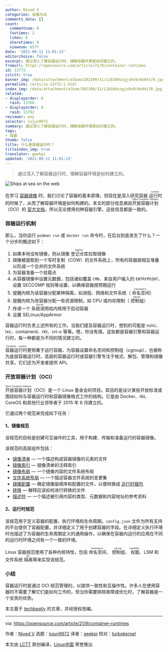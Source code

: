 ```yaml
---
author: Nived V
categories: 容器与云
comments_data: []
count:
  commentnum: 0
  favtimes: 2
  likes: 0
  sharetimes: 0
  viewnum: 6577
date: '2021-09-11 11:01:13'
editorchoice: false
excerpt: 通过深入了解容器运行时，理解容器环境是如何建立的。
fromurl: https://opensource.com/article/21/9/container-runtimes
id: 13772
islctt: true
banner_img: /data/attachment/album/202109/11/110104vzgjs0v9c9o04s78.jpg
permalink: /article-13772-1.html
index_img: /data/attachment/album/202109/11/110104vzgjs0v9c9o04s78.jpg.thumb.jpg
related:
- displayorder: 0
  raid: 13766
- displayorder: 0
  raid: 13792
reviewer: wxy
selector: lujun9972
summary: 通过深入了解容器运行时，理解容器环境是如何建立的。
tags:
- 容器
thumb: false
title: 什么是容器运行时？
titleindex_img: true
translator: geekpi
updated: '2021-09-11 11:01:13'
---
```



> 
> 通过深入了解容器运行时，理解容器环境是如何建立的。
> 
> 
> 


![](/data/attachment/album/202109/11/110104vzgjs0v9c9o04s78.jpg "Ships at sea on the web")


在学习 [容器镜像](https://opensource.com/article/21/8/container-fundamentals-2) 时，我们讨论了容器的基本原理，但现在是深入研究容器<ruby> 运行时 <rt>  runtime </rt></ruby>的时候了，从而了解容器环境是如何构建的。本文的部分信息摘自 <ruby> 开放容器计划 <rt>  Open Container Initiative </rt></ruby>（OCI）的 [官方文档](https://github.com/opencontainers)，所以无论使用何种容器引擎，这些信息都是一致的。


### 容器运行机制


那么，当你运行 `podman run` 或 `docker run` 命令时，在后台到底发生了什么？一个分步的概述如下：


1. 如果本地没有镜像，则从镜像<ruby> 登记仓库 <rt>  registry </rt></ruby>拉取镜像
2. 镜像被提取到一个写时复制（COW）的文件系统上，所有的容器层相互堆叠以形成一个合并的文件系统
3. 为容器准备一个挂载点
4. 从容器镜像中设置元数据，包括诸如覆盖 `CMD`、来自用户输入的 `ENTRYPOINT`、设置 SECCOMP 规则等设置，以确保容器按预期运行
5. 提醒内核为该容器分配某种隔离，如进程、网络和文件系统（<ruby> 命名空间 <rt>  namespace </rt></ruby>）
6. 提醒内核为改容器分配一些资源限制，如 CPU 或内存限制（<ruby> 控制组 <rt>  cgroup </rt></ruby>）
7. 传递一个<ruby> 系统调用 <rt>  syscall </rt></ruby>给内核用于启动容器
8. 设置 SELinux/AppArmor


容器运行时负责上述所有的工作。当我们提及容器运行时，想到的可能是 runc、lxc、containerd、rkt、cri-o 等等。嗯，你没有错。这些都是容器引擎和容器运行时，每一种都是为不同的情况建立的。


<ruby> 容器运行时 <rt>  Container runtime </rt></ruby>更侧重于运行容器，为容器设置命名空间和控制组（cgroup），也被称为底层容器运行时。高层的容器运行时或容器引擎专注于格式、解包、管理和镜像共享。它们还为开发者提供 API。


### 开放容器计划（OCI）


<ruby> 开放容器计划 <rt>  Open Container Initiative </rt></ruby>（OCI）是一个 Linux 基金会的项目。其目的是设计某些开放标准或围绕如何与容器运行时和容器镜像格式工作的结构。它是由 Docker、rkt、CoreOS 和其他行业领导者于 2015 年 6 月建立的。


它通过两个规范来完成如下任务：


#### 1、镜像规范


该规范的目标是创建可互操作的工具，用于构建、传输和准备运行的容器镜像。


该规范的高层组件包括：


* [镜像清单](https://github.com/opencontainers/image-spec/blob/master/manifest.md) — 一个描述构成容器镜像的元素的文件
* [镜像索引](https://github.com/opencontainers/image-spec/blob/master/image-index.md) — 镜像清单的注释索引
* [镜像布局](https://github.com/opencontainers/image-spec/blob/master/image-layout.md) — 一个镜像内容的文件系统布局
* [文件系统布局](https://github.com/opencontainers/image-spec/blob/master/layer.md) — 一个描述容器文件系统的变更集
* [镜像配置](https://github.com/opencontainers/image-spec/blob/master/config.md) — 确定镜像层顺序和配置的文件，以便转换成 [运行时捆包](https://github.com/opencontainers/runtime-spec)
* [转换](https://github.com/opencontainers/image-spec/blob/master/conversion.md) — 解释应该如何进行转换的文件
* [描述符](https://github.com/opencontainers/image-spec/blob/master/descriptor.md) — 一个描述被引用内容的类型、元数据和内容地址的参考资料


#### 2、运行时规范


该规范用于定义容器的配置、执行环境和生命周期。`config.json` 文件为所有支持的平台提供了容器配置，并详细定义了用于创建容器的字段。在详细定义执行环境时也描述了为容器的生命周期定义的通用操作，以确保在容器内运行的应用在不同的运行时环境之间有一个一致的环境。


Linux 容器规范使用了各种内核特性，包括<ruby> 命名空间 <rt>  namespace </rt></ruby>、<ruby> 控制组 <rt>  cgroup </rt></ruby>、<ruby> 权能 <rt>  capability </rt></ruby>、LSM 和文件系统<ruby> 隔离 <rt>  jail </rt></ruby>等来实现该规范。


### 小结


容器运行时是通过 OCI 规范管理的，以提供一致性和互操作性。许多人在使用容器时不需要了解它们是如何工作的，但当你需要排除故障或优化时，了解容器是一个宝贵的优势。


本文基于 [techbeatly](https://medium.com/techbeatly/container-runtimes-deep-dive-77eb0e511939) 的文章，并经授权改编。




---


via: <https://opensource.com/article/21/9/container-runtimes>


作者：[Nived V](https://opensource.com/users/nivedv) 选题：[lujun9972](https://github.com/lujun9972) 译者：[geekpi](https://github.com/geekpi) 校对：[turbokernel](https://github.com/turbokernel)


本文由 [LCTT](https://github.com/LCTT/TranslateProject) 原创编译，[Linux中国](https://linux.cn/) 荣誉推出